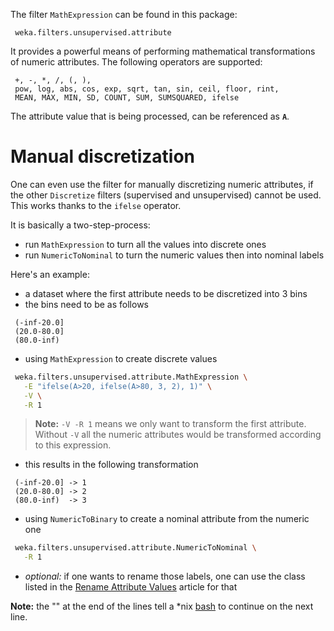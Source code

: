 The filter `MathExpression` can be found in this package:

```text
 weka.filters.unsupervised.attribute
```
It provides a powerful means of performing mathematical transformations of numeric attributes. The following operators are supported:

```text
 +, -, *, /, (, ), 
 pow, log, abs, cos, exp, sqrt, tan, sin, ceil, floor, rint, 
 MEAN, MAX, MIN, SD, COUNT, SUM, SUMSQUARED, ifelse
```
The attribute value that is being processed, can be referenced as **`A`**.

# Manual discretization
One can even use the filter for manually discretizing numeric attributes, if the other `Discretize` filters (supervised and unsupervised) cannot be used. This works thanks to the `ifelse` operator. 

It is basically a two-step-process:

* run `MathExpression` to turn all the values into discrete ones
* run `NumericToNominal` to turn the numeric values then into nominal labels

Here's an example:

* a dataset where the first attribute needs to be discretized into 3 bins
* the bins need to be as follows

```text
 (-inf-20.0]
 (20.0-80.0]
 (80.0-inf)
```

* using `MathExpression` to create discrete values

```bash
 weka.filters.unsupervised.attribute.MathExpression \
   -E "ifelse(A>20, ifelse(A>80, 3, 2), 1)" \
   -V \
   -R 1
```

> **Note:** `-V -R 1` means we only want to transform the first attribute. Without `-V` all the numeric attributes would be transformed according to this expression.
* this results in the following transformation

```text
 (-inf-20.0] -> 1
 (20.0-80.0] -> 2
 (80.0-inf)  -> 3
```

* using `NumericToBinary` to create a nominal attribute from the numeric one

```bash
 weka.filters.unsupervised.attribute.NumericToNominal \
   -R 1
```

* *optional:* if one wants to rename those labels, one can use the class listed in the [Rename Attribute Values](formats_and_processing/rename_attribute_values.md) article for that

**Note:** the "\" at the end of the lines tell a *nix [bash](http://en.wikipedia.org/wiki/bash) to continue on the next line.
